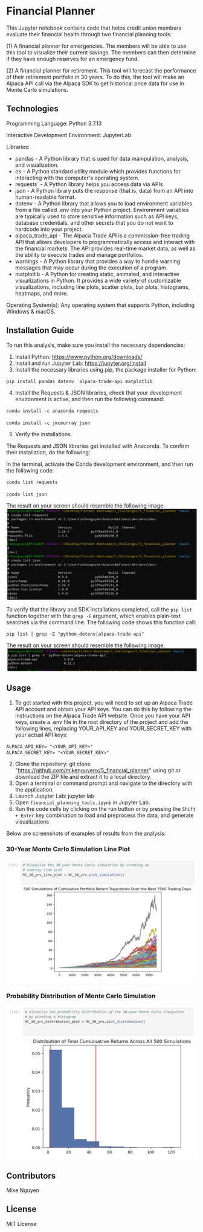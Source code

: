 # Financial Planner

This Jupyter notebook contains code that helps credit union members evaluate their financial health through two financial planning tools: 

(1) A financial planner for emergencies. The members will be able to use this tool to visualize their current savings. The members can then determine if they have enough reserves for an emergency fund.

(2) A financial planner for retirement. This tool will forecast the performance of their retirement portfolio in 30 years. To do this, the tool will make an Alpaca API call via the Alpaca SDK to get historical price data for use in Monte Carlo simulations.

## Technologies

Programming Language: Python 3.7.13

Interactive Development Environment: JupyterLab


Libraries: 
- pandas - A Python library that is used for data manipulation, analysis, and visualization. 
- os - A Python standard utility module which provides functions for interacting with the computer's operating system.
- requests` - A Python library helps you access data via APIs
- json - A Python library puts the response (that is, data) from an API into human-readable format.
- dotenv - A Python library that allows you to load environment variables from a file called .env into your Python project. Environment variables are typically used to store sensitive information such as API keys, database credentials, and other secrets that you do not want to hardcode into your project.
- alpaca_trade_api - The Alpaca Trade API is a commission-free trading API that allows developers to programmatically access and interact with the financial markets. The API provides real-time market data, as well as the ability to execute trades and manage portfolios.
- warnings - A Python library that provides a way to handle warning messages that may occur during the execution of a program.
- matplotlib - A Python for creating static, animated, and interactive visualizations in Python. It provides a wide variety of customizable visualizations, including line plots, scatter plots, bar plots, histograms, heatmaps, and more.


Operating System(s):  Any operating system that supports Python, including Windows & macOS.

## Installation Guide

To run this analysis, make sure you install the necessary dependencies:

1. Install Python: https://www.python.org/downloads/
2. Install and run Jupyter Lab: https://jupyter.org/install
3. Install the necessary libraries using pip, the package installer for Python:
```
pip install pandas dotenv  alpaca-trade-api matplotlib 
```
4. Install the Requests & JSON libraries, check that your development environment is active, and then run the following command:
```
conda install -c anaconda requests

conda install -c jmcmurray json
```

5. Verify the installations. 

The Requests and JSON libraries get installed with Anaconda. To confirm their installation, do the following: 

In the terminal, activate the Conda development environment, and then run the following code:
```
conda list requests

conda list json
```
The result on your screen should resemble the following image:
![verify_requests_json](verify_requests_json.png)

To verify that the library and SDK installations completed, call the `pip list` function together with the `grep -E` argument, which enables plain-text searches via the command line. The following code shows this function call:
```
pip list | grep -E "python-dotenv|alpaca-trade-api"
```
The result on your screen should resemble the following image:
![verify_alpaca_dotenv](verify_alpaca_dotenv.png)



## Usage

1. To get started with this project, you will need to set up an Alpaca Trade API account and obtain your API keys. You can do this by following the instructions on the Alpaca Trade API website. Once you have your API keys, create a .env file in the root directory of the project and add the following lines, replacing YOUR_API_KEY and YOUR_SECRET_KEY with your actual API keys:

```
ALPACA_API_KEY= "<YOUR_API_KEY>"
ALPACA_SECRET_KEY= "<YOUR_SECRET_KEY>"
```

2. Clone the repository: git clone "https://github.com/mikenguyenx/5_financial_planner" using git or download the ZIP file and extract it to a local directory.
3. Open a terminal or command prompt and navigate to the directory with the application.
4. Launch Jupyter Lab: jupyter lab
5. Open `financial_planning_tools.ipynb` in Jupyter Lab.
6. Run the code cells by clicking on the run button or by pressing the `Shift + Enter` key combination to load and preprocess the data, and generate visualizations

Below are screenshots of examples of results from the analysis:

### 30-Year Monte Carlo Simulation Line Plot 

![MC_30_line_plot](MC_30_line_plot.png)

### Probability Distribution of Monte Carlo Simulation 

![MC_30_distribution_plot](MC_30_distribution_plot.png)


## Contributors

Mike Nguyen


## License

MIT License


